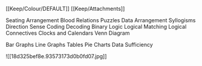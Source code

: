 [[Keep/Colour/DEFAULT]] [[Keep/Attachments]] 

Seating Arrangement
Blood Relations
Puzzles
Data Arrangement
Syllogisms
Direction Sense
Coding Decoding 
Binary Logic
Logical Matching
Logical Connectives
Clocks and Calendars
Venn Diagram


Bar Graphs
Line Graphs
Tables
Pie Charts
Data Sufficiency


![[18d325bef8e.93573173d0b0fd07.jpg]]